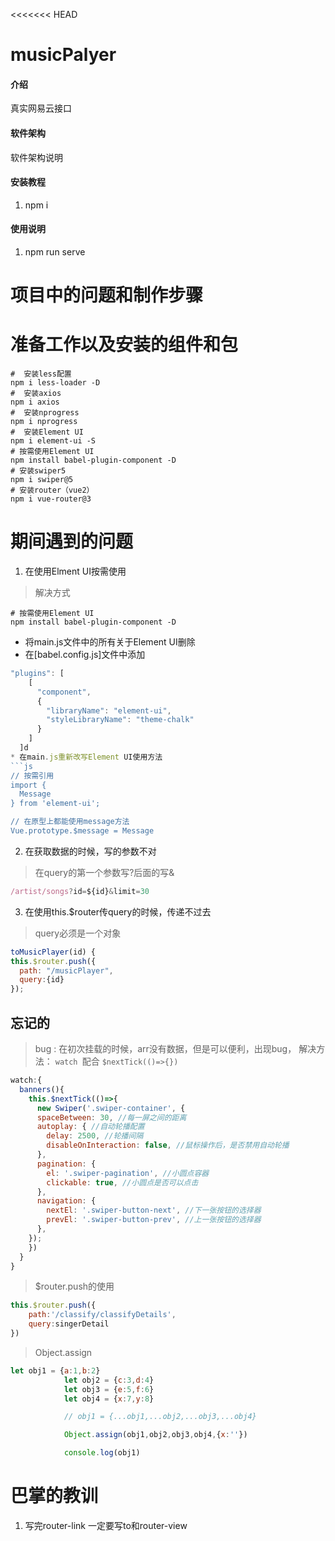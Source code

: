 <<<<<<< HEAD
# musicPalyer

#### 介绍
真实网易云接口

#### 软件架构
软件架构说明


#### 安装教程

1.  npm i 

#### 使用说明

1.  npm run serve

# 项目中的问题和制作步骤

# 准备工作以及安装的组件和包
```shell
#  安装less配置
npm i less-loader -D
#  安装axios
npm i axios
#  安装nprogress
npm i nprogress
#  安装Element UI
npm i element-ui -S
# 按需使用Element UI
npm install babel-plugin-component -D
# 安装swiper5
npm i swiper@5
# 安装router（vue2）
npm i vue-router@3
```

# 期间遇到的问题
1. 在使用Elment UI按需使用
>解决方式
```shell
# 按需使用Element UI
npm install babel-plugin-component -D
```
* 将main.js文件中的所有关于Element UI删除
* 在[babel.config.js]文件中添加
```js
"plugins": [
    [
      "component",
      {
        "libraryName": "element-ui",
        "styleLibraryName": "theme-chalk"
      }
    ]
  ]d
* 在main.js重新改写Element UI使用方法
```js
// 按需引用
import {
  Message
} from 'element-ui';

// 在原型上都能使用message方法
Vue.prototype.$message = Message

```
2. 在获取数据的时候，写的参数不对
>在query的第一个参数写?后面的写&
```js
/artist/songs?id=${id}&limit=30
```
3. 在使用this.$router传query的时候，传递不过去
>query必须是一个对象
```js
toMusicPlayer(id) {
this.$router.push({
  path: "/musicPlayer",
  query:{id}
});
```


## 忘记的
>bug : 在初次挂载的时候，arr没有数据，但是可以便利，出现bug，
解决方法：
  `watch `配合 `$nextTick(()=>{})` 
```js
watch:{
  banners(){
    this.$nextTick(()=>{
      new Swiper('.swiper-container', {
      spaceBetween: 30, //每一屏之间的距离
      autoplay: { //自动轮播配置
        delay: 2500, //轮播间隔
        disableOnInteraction: false, //鼠标操作后，是否禁用自动轮播
      },
      pagination: {
        el: '.swiper-pagination', //小圆点容器
        clickable: true, //小圆点是否可以点击
      },
      navigation: {
        nextEl: '.swiper-button-next', //下一张按钮的选择器
        prevEl: '.swiper-button-prev', //上一张按钮的选择器
      },
    });
    })
  }
}
```
>$router.push的使用
```js
this.$router.push({
    path:'/classify/classifyDetails',
    query:singerDetail
})
```
>Object.assign
```js
let obj1 = {a:1,b:2}
			let obj2 = {c:3,d:4}
			let obj3 = {e:5,f:6}
			let obj4 = {x:7,y:8}

			// obj1 = {...obj1,...obj2,...obj3,...obj4}

			Object.assign(obj1,obj2,obj3,obj4,{x:''})

			console.log(obj1)
```


# 巴掌的教训
1. 写完router-link 一定要写to和router-view
